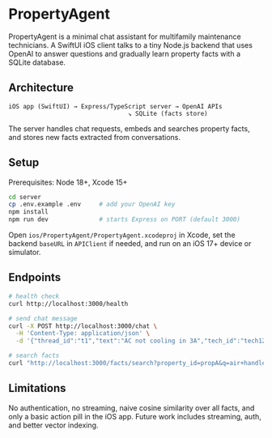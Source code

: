 # PropertyAgent

PropertyAgent is a minimal chat assistant for multifamily maintenance technicians. A SwiftUI iOS client talks to a tiny Node.js backend that uses OpenAI to answer questions and gradually learn property facts with a SQLite database.

## Architecture

```
iOS app (SwiftUI) → Express/TypeScript server → OpenAI APIs
                                 ↘ SQLite (facts store)
```

The server handles chat requests, embeds and searches property facts, and stores new facts extracted from conversations.

## Setup

Prerequisites: Node 18+, Xcode 15+

```bash
cd server
cp .env.example .env     # add your OpenAI key
npm install
npm run dev              # starts Express on PORT (default 3000)
```

Open `ios/PropertyAgent/PropertyAgent.xcodeproj` in Xcode, set the backend `baseURL` in `APIClient` if needed, and run on an iOS 17+ device or simulator.

## Endpoints

```bash
# health check
curl http://localhost:3000/health

# send chat message
curl -X POST http://localhost:3000/chat \
  -H 'Content-Type: application/json' \
  -d '{"thread_id":"t1","text":"AC not cooling in 3A","tech_id":"tech123","property_id":"propA"}'

# search facts
curl "http://localhost:3000/facts/search?property_id=propA&q=air+handler"
```

## Limitations

No authentication, no streaming, naive cosine similarity over all facts, and only a basic action pill in the iOS app. Future work includes streaming, auth, and better vector indexing.
